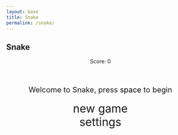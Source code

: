 ```yaml
---
layout: base
title: Snake
permalink: /snake/
---
```


<style>
    body {
    }
    .wrap {
        margin-left: auto;
        margin-right: auto;
    }

    canvas {
        display: none;
        border-style: solid;
        border-width: 10px;
        border-color: #FFFFFF;
    }
    canvas:focus {
        outline: none;
    }

    /* All screens style */
    #gameover p, #setting p, #menu p {
        font-size: 20px;
    }

    #gameover a, #setting a, #menu a {
        font-size: 30px;
        display: block;
    }

    #gameover a:hover, #setting a:hover, #menu a:hover {
        cursor: pointer;
    }

    #gameover a:hover::before, #setting a:hover::before, #menu a:hover::before {
        content: ">";
        margin-right: 10px;
    }

    #menu {
        display: block;
    }

    #gameover {
        display: none;
    }

    #setting {
        display: none;
    }

    #setting input {
        display: none;
    }

    #setting label {
        cursor: pointer;
    }

    #setting input:checked + label {
        background-color: #FFF;
        color: #000;
    }
</style>

<h2>Snake</h2>
<div class="container">
    <header class="pb-3 mb-4 border-bottom border-primary text-dark">
        <p class="fs-4">Score: <span id="score_value">0</span></p>
    </header>
    <div class="container bg-secondary" style="text-align:center;">
        <!-- Main Menu -->
        <div id="menu" class="py-4 text-light">
            <p>Welcome to Snake, press <span style="background-color: #FFFFFF; color: #000000">space</span> to begin</p>
            <a id="new_game" class="link-alert">new game</a>
            <a id="setting_menu" class="link-alert">settings</a>
        </div>
        <!-- Game Over -->
        <div id="gameover" class="py-4 text-light">
            <p>Game Over, press <span style="background-color: #FFFFFF; color: #000000">space</span> to try again</p>
            <a id="new_game1" class="link-alert">new game</a>
            <a id="setting_menu1" class="link-alert">settings</a>
        </div>
        <!-- Play Screen -->
        <canvas id="snake" class="wrap" width="320" height="320" tabindex="1"></canvas>
        <!-- Settings Screen -->
        <div id="setting" class="py-4 text-light">
            <p>Settings Screen, press <span style="background-color: #FFFFFF; color: #000000">space</span> to go back to playing</p>
            <a id="new_game2" class="link-alert">new game</a>
            <br>
            <p>Speed:
                <input id="speed1" type="radio" name="speed" value="120" checked />
                <label for="speed1">Slow</label>
                <input id="speed2" type="radio" name="speed" value="75" />
                <label for="speed2">Normal</label>
                <input id="speed3" type="radio" name="speed" value="35" />
                <label for="speed3">Fast</label>
            </p>
            <p>Wall:
                <input id="wallon" type="radio" name="wall" value="1" checked />
                <label for="wallon">On</label>
                <input id="walloff" type="radio" name="wall" value="0" />
                <label for="walloff">Off</label>
            </p>
        </div>
    </div>
</div>

<script>
    (function () {
        /* Attributes of Game */
        /////////////////////////////////////////////////////////////
        // Canvas & Context
        const canvas = document.getElementById("snake");
        const ctx = canvas.getContext("2d");

        // HTML Game IDs
        const SCREEN_SNAKE = 0;
        const screen_snake = document.getElementById("snake");
        const ele_score = document.getElementById("score_value");
        const speed_setting = document.getElementsByName("speed");
        const wall_setting = document.getElementsByName("wall");

        // HTML Screen IDs (div)
        const SCREEN_MENU = -1, SCREEN_GAME_OVER = 1, SCREEN_SETTING = 2;
        const screen_menu = document.getElementById("menu");
        const screen_game_over = document.getElementById("gameover");
        const screen_setting = document.getElementById("setting");

        // HTML Event IDs (a tags)
        const button_new_game = document.getElementById("new_game");
        const button_new_game1 = document.getElementById("new_game1");
        const button_new_game2 = document.getElementById("new_game2");
        const button_setting_menu = document.getElementById("setting_menu");
        const button_setting_menu1 = document.getElementById("setting_menu1");

        // Game Control
        const BLOCK = 10;   // size of block rendering
        let SCREEN = SCREEN_MENU;
        let snake;
        let snake_dir;
        let snake_next_dir;
        let snake_speed;
        let food = { x: 0, y: 0 };
        let score;
        let wall;

        /* Display Control */
        /////////////////////////////////////////////////////////////
        // 0 for the game
        // 1 for the main menu
        // 2 for the settings screen
        // 3 for the game over screen
        let showScreen = function (screen_opt) {
            SCREEN = screen_opt;
            switch (screen_opt) {
                case SCREEN_SNAKE:
                    screen_snake.style.display = "block";
                    screen_menu.style.display = "none";
                    screen_setting.style.display = "none";
                    screen_game_over.style.display = "none";
                    break;
                case SCREEN_GAME_OVER:
                    screen_snake.style.display = "block";
                    screen_menu.style.display = "none";
                    screen_setting.style.display = "none";
                    screen_game_over.style.display = "block";
                    break;
                case SCREEN_SETTING:
                    screen_snake.style.display = "none";
                    screen_menu.style.display = "none";
                    screen_setting.style.display = "block";
                    screen_game_over.style.display = "none";
                    break;
            }
        }

        /* Actions and Events */
        /////////////////////////////////////////////////////////////
        window.onload = function () {
            // HTML Events to Functions
            button_new_game.onclick = function () { newGame(); };
            button_new_game1.onclick = function () { newGame(); };
            button_new_game2.onclick = function () { newGame(); };
            button_setting_menu.onclick = function () { showScreen(SCREEN_SETTING); };
            button_setting_menu1.onclick = function () { showScreen(SCREEN_SETTING); };
            // speed
            setSnakeSpeed(150);
            for (let i = 0; i < speed_setting.length; i++) {
                speed_setting[i].addEventListener("click", function () {
                    for (let i = 0; i < speed_setting.length; i++) {
                        if (speed_setting[i].checked) {
                            setSnakeSpeed(speed_setting[i].value);
                        }
                    }
                });
            }
            // wall setting
            setWall(1);
            for (let i = 0; i < wall_setting.length; i++) {
                wall_setting[i].addEventListener("click", function () {
                    for (let i = 0; i < wall_setting.length; i++) {
                        if (wall_setting[i].checked) {
                            setWall(wall_setting[i].value);
                        }
                    }
                });
            }
            // activate window events
            window.addEventListener("keydown", function (evt) {
                // spacebar detected
                if (evt.code === "Space" && SCREEN !== SCREEN_SNAKE)
                    newGame();
            }, true);
        }

        /* Snake is on the Go (Driver Function) */
        /////////////////////////////////////////////////////////////
        let mainLoop = function () {
            let _x = snake[0].x;
            let _y = snake[0].y;
            snake_dir = snake_next_dir;   // read async event key
            // Direction 0 - Up, 1 - Right, 2 - Down, 3 - Left
            switch (snake_dir) {
                case 0: _y--; break;
                case 1: _x++; break;
                case 2: _y++; break;
                case 3: _x--; break;
            }
            snake.pop(); // tail is removed
            snake.unshift({ x: _x, y: _y }); // head is new in new position/orientation
            // Wall Checker
            if (wall === 1) {
                // Wall on, Game over test
                if (snake[0].x < 0 || snake[0].x === canvas.width / BLOCK || snake[0].y < 0 || snake[0].y === canvas.height / BLOCK) {
                    showScreen(SCREEN_GAME_OVER);
                    return;
                }
            } else {
                // Wall Off, Circle around
                for (let i = 0, x = snake.length; i < x; i++) {
                    if (snake[i].x < 0) {
                        snake[i].x = snake[i].x + (canvas.width / BLOCK);
                    }
                    if (snake[i].x === canvas.width / BLOCK) {
                        snake[i].x = snake[i].x - (canvas.width / BLOCK);
                    }
                    if (snake[i].y < 0) {
                        snake[i].y = snake[i].y + (canvas.height / BLOCK);
                    }
                    if (snake[i].y === canvas.height / BLOCK) {
                        snake[i].y = snake[i].y - (canvas.height / BLOCK);
                    }
                }
            }
            // Snake vs Snake checker
            for (let i = 1; i < snake.length; i++) {
                // Game over test
                if (snake[0].x === snake[i].x && snake[0].y === snake[i].y) {
                    showScreen(SCREEN_GAME_OVER);
                    return;
                }
            }
            // Snake eats food checker
            if (checkBlock(snake[0].x, snake[0].y, food.x, food.y)) {
                snake[snake.length] = { x: snake[0].x, y: snake[0].y };
                altScore(++score);
                addFood();
                activeDot(food.x, food.y);
            }
            // Repaint canvas
            ctx.beginPath();
            ctx.fillStyle = "royalblue";
            ctx.fillRect(0, 0, canvas.width, canvas.height);
            // Paint snake
            for (let i = 0; i < snake.length; i++) {
                drawSnakeImage(snake[i].x * BLOCK, snake[i].y * BLOCK);
            }
            // Paint food
            drawFoodImage(food.x * BLOCK, food.y * BLOCK);
            window.setTimeout(mainLoop, snake_speed);
        }

        /* Re-initialize and Start New Game */
        /////////////////////////////////////////////////////////////
        let newGame = function () {
            showScreen(SCREEN_SNAKE);
            score = 0;
            altScore(score);
            snake = [{ x: 2, y: 1 }, { x: 1, y: 1 }, { x: 0, y: 1 }];
            snake_dir = 1; // Snake starts moving right
            snake_next_dir = snake_dir;
            addFood();
            activeDot(food.x, food.y);
            mainLoop();
        }

        /* Helper functions */
        /////////////////////////////////////////////////////////////
        function altScore(val) {
            ele_score.textContent = val;
        }

        function setSnakeSpeed(val) {
            snake_speed = parseInt(val);
        }

        function setWall(val) {
            wall = parseInt(val);
        }

        // Food randomizer
        function addFood() {
            let x = Math.floor(Math.random() * (canvas.width / BLOCK));
            let y = Math.floor(Math.random() * (canvas.height / BLOCK));
            food = { x: x, y: y };
        }

        function checkBlock(x1, y1, x2, y2) {
            return x1 === x2 && y1 === y2;
        }

        // Drawing Snake Image
        let snakeImage = new Image();
        snakeImage.src = 'path_to_snake_image.png';  // Add your image path

        function drawSnakeImage(x, y) {
            ctx.drawImage(snakeImage, x, y, BLOCK, BLOCK);
        }

        // Drawing Food Image
        let foodImage = new Image();
        foodImage.src = 'https://encrypted-tbn0.gstatic.com/images?q=tbn:ANd9GcQzNLX1ngs6DtnH2rbOAM613ozzJf0I5NkWog&s';  // Add your image path

        function drawFoodImage(x, y) {
            ctx.drawImage(foodImage, x, y, BLOCK, BLOCK);
        }

        function activeDot(x, y) {
            ctx.beginPath();
            ctx.fillStyle = "#000000";
            ctx.fillRect(x, y, BLOCK, BLOCK);
            ctx.fill();
        }
    })();
</script>
